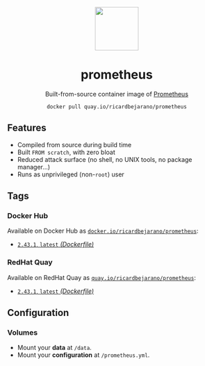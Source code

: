 <div align="center">
	<p><img src="https://em-content.zobj.net/thumbs/160/apple/325/fire_1f525.png" width="100px"></p>
	<h1>prometheus</h1>
	<p>Built-from-source container image of <a href="https://github.com/prometheus/prometheus">Prometheus</a></p>
	<code>docker pull quay.io/ricardbejarano/prometheus</code>
</div>


## Features

* Compiled from source during build time
* Built `FROM scratch`, with zero bloat
* Reduced attack surface (no shell, no UNIX tools, no package manager...)
* Runs as unprivileged (non-`root`) user


## Tags

### Docker Hub

Available on Docker Hub as [`docker.io/ricardbejarano/prometheus`](https://hub.docker.com/r/ricardbejarano/prometheus):

- [`2.43.1`, `latest` *(Dockerfile)*](Dockerfile)

### RedHat Quay

Available on RedHat Quay as [`quay.io/ricardbejarano/prometheus`](https://quay.io/repository/ricardbejarano/prometheus):

- [`2.43.1`, `latest` *(Dockerfile)*](Dockerfile)


## Configuration

### Volumes

- Mount your **data** at `/data`.
- Mount your **configuration** at `/prometheus.yml`.
